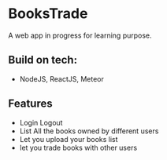 # BooksTrade
A web app in progress for learning purpose.
## Build on tech:
- NodeJS, ReactJS, Meteor

## Features
- Login Logout
- List All the books owned by different users
- Let you upload your books list 
- let you trade books with other users

